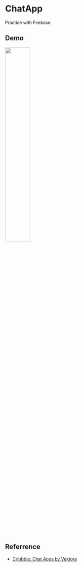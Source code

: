 # ChatApp
Practice with Firebase
## Demo  
<img src="https://github.com/Hoanglam1134/ChatApp/blob/fb77a53bf3c015c72a2c89c472a3550cfea30ad4/Android-Emulator-Pixel_4_5554-2021-08-27-23-09-26.gif" width="40%" height="40%"/>  

## Referrence
* [Dribbble: Chat Apps by Vektora](https://dribbble.com/shots/15534704-Chat-Bot-Apps/attachments/7315048?mode=media)
